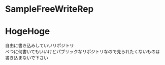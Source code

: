 # SampleFreeWriteRep

# HogeHoge
自由に書き込みしていいリポジトリ  
べつに何書いてもいいけどパブリックなリポジトリなので見られたくないものは書き込まないで下さい  
